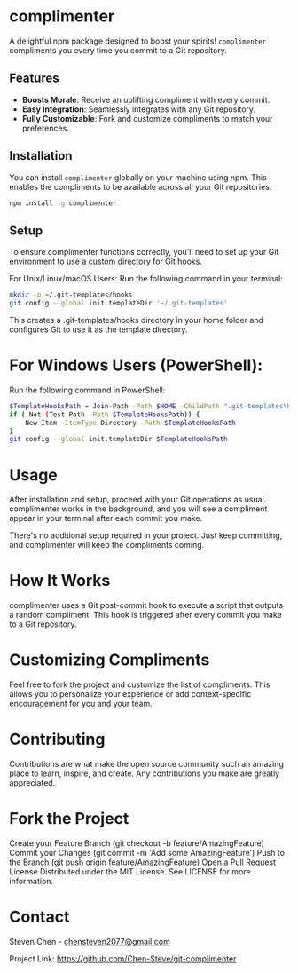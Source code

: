 # complimenter

A delightful npm package designed to boost your spirits! `complimenter` compliments you every time you commit to a Git repository.

## Features

- **Boosts Morale**: Receive an uplifting compliment with every commit.
- **Easy Integration**: Seamlessly integrates with any Git repository.
- **Fully Customizable**: Fork and customize compliments to match your preferences.

## Installation

You can install `complimenter` globally on your machine using npm. This enables the compliments to be available across all your Git repositories.

```bash
npm install -g complimenter
```

## Setup
To ensure complimenter functions correctly, you'll need to set up your Git environment to use a custom directory for Git hooks.

For Unix/Linux/macOS Users:
Run the following command in your terminal:

```bash
mkdir -p ~/.git-templates/hooks
git config --global init.templateDir '~/.git-templates'
```

This creates a .git-templates/hooks directory in your home folder and configures Git to use it as the template directory.

# For Windows Users (PowerShell):
Run the following command in PowerShell:

```bash
$TemplateHooksPath = Join-Path -Path $HOME -ChildPath ".git-templates\hooks"
if (-Not (Test-Path -Path $TemplateHooksPath)) {
    New-Item -ItemType Directory -Path $TemplateHooksPath
}
git config --global init.templateDir $TemplateHooksPath
```

# Usage
After installation and setup, proceed with your Git operations as usual. complimenter works in the background, and you will see a compliment appear in your terminal after each commit you make.

There's no additional setup required in your project. Just keep committing, and complimenter will keep the compliments coming.

# How It Works
complimenter uses a Git post-commit hook to execute a script that outputs a random compliment. This hook is triggered after every commit you make to a Git repository.

# Customizing Compliments
Feel free to fork the project and customize the list of compliments. This allows you to personalize your experience or add context-specific encouragement for you and your team.

# Contributing
Contributions are what make the open source community such an amazing place to learn, inspire, and create. Any contributions you make are greatly appreciated.

# Fork the Project
Create your Feature Branch (git checkout -b feature/AmazingFeature)
Commit your Changes (git commit -m 'Add some AmazingFeature')
Push to the Branch (git push origin feature/AmazingFeature)
Open a Pull Request
License
Distributed under the MIT License. See LICENSE for more information.

# Contact
Steven Chen - chensteven2077@gmail.com

Project Link: https://github.com/Chen-Steve/git-complimenter